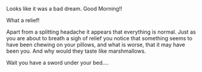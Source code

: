 Looks like it was a bad dream. Good Morning!!

What a relief!

Apart from a splitting headache it appears that everything is normal. Just as you are about to breath a sigh of relief you notice that something seems to have been chewing on your pillows, and what is worse, that it may have been you. And why would they taste like marshmallows.

Wait you have a sword under your bed....
